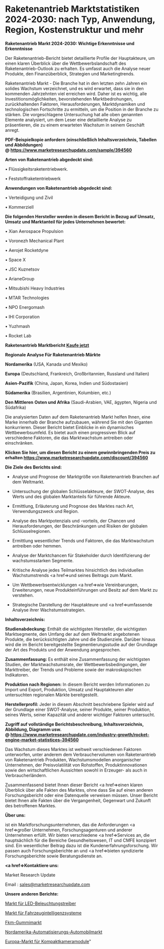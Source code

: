 # Raketenantrieb Marktstatistiken 2024-2030: nach Typ, Anwendung, Region, Kostenstruktur und mehr

<strong>Raketenantrieb Markt 2024-2030: Wichtige Erkenntnisse und Erkenntnisse</strong>

Der Raketenantrieb-Bericht bietet detaillierte Profile der Hauptakteure, um einen klaren Überblick über die Wettbewerbslandschaft des Raketenantrieb-Outlook zu erhalten. Es umfasst auch die Analyse neuer Produkte, den Finanzüberblick, Strategien und Marketingtrends.

Raketenantrieb Markt - Die Branche hat in den letzten zehn Jahren ein solides Wachstum verzeichnet, und es wird erwartet, dass sie in den kommenden Jahrzehnten viel erreichen wird. Daher ist es wichtig, alle Investitionsmöglichkeiten, bevorstehenden Marktbedrohungen, zurückhaltenden Faktoren, Herausforderungen, Marktdynamiken und technologischen Fortschritte zu ermitteln, um die Position in der Branche zu stärken. Die vorgeschlagene Untersuchung hat alle oben genannten Elemente analysiert, um dem Leser eine detaillierte Analyse zu präsentieren, die zu einem erwarteten Wachstum in seinem Geschäft anregt.

<strong><b>PDF-Beispielkopie anfordern (einschließlich Inhaltsverzeichnis, Tabellen und Abbildungen) @ </b></strong><strong><a href=https://www.marketresearchupdate.com/sample/394560><strong>https://www.marketresearchupdate.com/sample/394560</u></a></strong></strong>

<strong>Arten von Raketenantrieb abgedeckt sind:</strong>

• Flüssigkeitsraketentriebwerk.

• Feststoffraketentriebwerk

<strong>Anwendungen von Raketenantrieb abgedeckt sind:</strong>

• Verteidigung und Zivil

• Kommerziell

<strong>Die folgenden Hersteller werden in diesem Bericht in Bezug auf Umsatz, Umsatz und Marktanteil für jedes Unternehmen bewertet:</strong>

• Xian Aerospace Propulsion

• Voronezh Mechanical Plant

• Aerojet Rocketdyne

• Space X

• JSC Kuznetsov

• ArianeGroup

• Mitsubishi Heavy Industries

• MTAR Technologies

• NPO Energomash

• IHI Corporation

• Yuzhmash

• Rocket Lab

<strong>Raketenantrieb Marktbericht <a href=https://www.marketresearchupdate.com/buynow/394560>Kaufe jetzt</a></strong>

<strong>Regionale Analyse Für Raketenantrieb Märkte</strong>

<strong>Nordamerika</strong> (USA, Kanada und Mexiko)

<strong>Europa</strong> (Deutschland, Frankreich, Großbritannien, Russland und Italien)

<strong>Asien-Pazifik</strong> (China, Japan, Korea, Indien und Südostasien)

<strong>Südamerika</strong> (Brasilien, Argentinien, Kolumbien, etc.)

<strong>Den Mittleren</strong> <strong>Osten und Afrika</strong> (Saudi-Arabien, VAE, ägypten, Nigeria und Südafrika)

Die analysierten Daten auf dem Raketenantrieb Markt helfen Ihnen, eine Marke innerhalb der Branche aufzubauen, während Sie mit den Giganten konkurrieren. Dieser Bericht bietet Einblicke in ein dynamisches Wettbewerbsumfeld. Es bietet auch einen progressiven Blick auf verschiedene Faktoren, die das Marktwachstum antreiben oder einschränken.

<strong>Klicken Sie hier, um diesen Bericht zu einem gewinnbringenden Preis zu erhalten
</strong><strong><a href=https://www.marketresearchupdate.com/discount/394560>https://www.marketresearchupdate.com/discount/394560</b></u></strong></a>

<strong>Die Ziele des Berichts sind:</strong>

- Analyse und Prognose der Marktgröße von Raketenantrieb Branchen auf dem Weltmarkt.

- Untersuchung der globalen Schlüsselakteure, der SWOT-Analyse, des Werts und des globalen Marktanteils für führende Akteure.

- Ermittlung, Erläuterung und Prognose des Marktes nach Art, Verwendungszweck und Region.

- Analyse des Marktpotenzials und -vorteils, der Chancen und Herausforderungen, der Beschränkungen und Risiken der globalen Schlüsselregionen.

- Ermittlung wesentlicher Trends und Faktoren, die das Marktwachstum antreiben oder hemmen.

- Analyse der Marktchancen für Stakeholder durch Identifizierung der wachstumsstarken Segmente.

- Kritische Analyse jedes Teilmarktes hinsichtlich des individuellen Wachstumstrends <a href=>und</a> seines Beitrags zum Markt.

- Um Wettbewerbsentwicklungen <a href=>wie</a> Vereinbarungen, Erweiterungen, neue Produkteinführungen und Besitz auf dem Markt zu verstehen.

- Strategische Darstellung der Hauptakteure und <a href=>umfas</a>sende Analyse ihrer Wachstumsstrategien.

<strong>Inhaltsverzeichnis:</strong>

<strong>Studienabdeckung:</strong> Enthält die wichtigsten Hersteller, die wichtigsten Marktsegmente, den Umfang der auf dem Weltmarkt angebotenen Produkte, die berücksichtigten Jahre und die Studienziele. Darüber hinaus wird die im Bericht bereitgestellte Segmentierungsstudie auf der Grundlage der Art des Produkts und der Anwendung angesprochen.

<strong>Zusammenfassung:</strong> Es enthält eine Zusammenfassung der wichtigsten Studien, der Marktwachstumsrate, der Wettbewerbsbedingungen, der Markttreiber, der Trends und Probleme sowie der makroskopischen Indikatoren.

<strong>Produktion nach Regionen:</strong> In diesem Bericht werden Informationen zu Import und Export, Produktion, Umsatz und Hauptakteuren aller untersuchten regionalen Märkte bereitgestellt.

<strong>Herstellerprofil:</strong> Jeder in diesem Abschnitt beschriebene Spieler wird auf der Grundlage einer SWOT-Analyse, seiner Produkte, seiner Produktion, seines Werts, seiner Kapazität und anderer wichtiger Faktoren untersucht.

<strong><b>Zugriff auf vollständige Berichtsbeschreibung, Inhaltsverzeichnis, Abbildung, Diagramm usw. @ </b></strong><strong><a href=https://www.marketresearchupdate.com/industry-growth/rocket-engine-market-statistices-394560>https://www.marketresearchupdate.com/industry-growth/rocket-engine-market-statistices-394560</a></strong>

Das Wachstum dieses Marktes ist weltweit verschiedenen Faktoren unterworfen, unter anderem dem Verbrauchervolumen von Raketenantrieb von Raketenantrieb Produkten, Wachstumsmodellen anorganischer Unternehmen, der Preisvolatilität von Rohstoffen, Produktinnovationen sowie den wirtschaftlichen Aussichten sowohl in Erzeuger- als auch in Verbraucherländern.

Zusammenfassend bietet Ihnen dieser Bericht <a href=>einen</a> klaren Überblick über alle Fakten des Marktes, ohne dass Sie auf einen anderen Forschungsbericht oder eine Datenquelle verweisen müssen. Unser Bericht bietet Ihnen alle Fakten über die Vergangenheit, Gegenwart und Zukunft des betroffenen Marktes.

<strong>Über uns:</strong>

 ist ein Marktforschungsunternehmen, das die Anforderungen <a href=>großer</a> Unternehmen, Forschungsagenturen und anderer Unternehmen erfüllt. Wir bieten verschiedene <a href=>Services</a> an, die hauptsächlich für die Bereiche Gesundheitswesen, IT und CMFE konzipiert sind. Ein wesentlicher Beitrag dazu ist die Kundenerfahrungsforschung. Wir passen auch Forschungsberichte an und <a href=>bieten</a> syndizierte Forschungsberichte sowie Beratungsdienste an.

<strong><a href=>Kontaktiere uns:</a></strong>

Market Research Update

Email : sales@marketresearchupdate.com

<strong>Unsere anderen Berichte:</strong>

<a href=https://www.linkedin.com/pulse/led-lighting-driver-market-has-huge-growth-industry>Markt für LED-Beleuchtungstreiber</a>

<a href=https://www.linkedin.com/pulse/vehicle-intelligence-systems-market-2023-remarking-enormous>Markt für Fahrzeugintelligenzsysteme</a>

<a href=https://www.linkedin.com/pulse/fkm-rubber-market-2023-remarking-enormous-growth>Fkm-Gummimarkt</a>

<a href=https://www.linkedin.com/pulse/north-america-automation-automotive-market-2023>Nordamerika-Automatisierungs-Automobilmarkt</a>

<a href=https://www.linkedin.com/pulse/europe-compact-camera-module-market-2023-continues-rapid>Europa-Markt für Kompaktkameramodule</a>"
